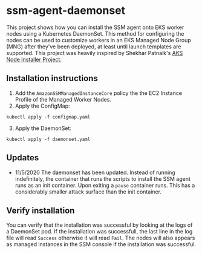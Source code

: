 # ssm-agent-daemonset

This project shows how you can install the SSM agent onto EKS worker nodes using a Kubernetes DaemonSet.  This method for configuring the nodes can be used to customize workers in an EKS Managed Node Group (MNG) after they've been deployed, at least until launch templates are supported.  This project was heavily inspired by Shekhar Patnaik's [AKS Node Installer Project](https://github.com/patnaikshekhar/AKSNodeInstaller).  

## Installation instructions
1. Add the `AmazonSSMManagedInstanceCore` policy the the EC2 Instance Profile of the Managed Worker Nodes. 
2. Apply the ConfigMap:
```
kubectl apply -f configmap.yaml
```
3. Apply the DaemonSet: 
```
kubectl apply -f daemonset.yaml
```

## Updates
- 11/5/2020 The daemonset has been updated.  Instead of running indefinitely, the container that runs the scripts to install the SSM agent runs as an init container.  Upon exiting a `pause` container runs. This has a considerably smaller attack surface than the init container.   

## Verify installation
You can verify that the installation was successful by looking at the logs of a DaemonSet pod.  If the installation was successfull, the last line in the log file will read `Success` otherwise it will read `Fail`.  The nodes will also appears as managed instances in the SSM console if the installation was successful. 

